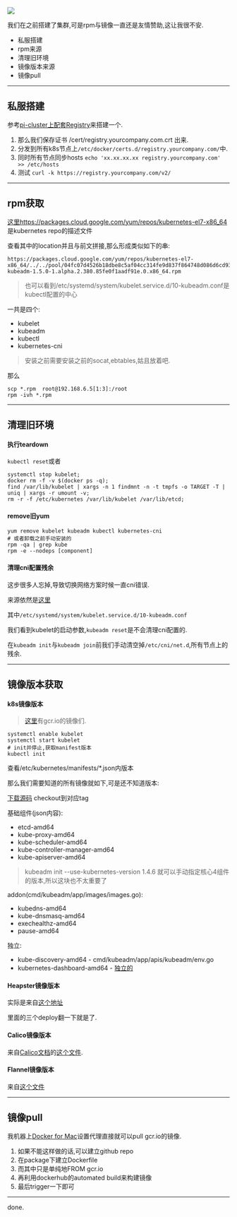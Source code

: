 ![](https://o4dyfn0ef.qnssl.com/image/2016-11-15-kube7-logo.png?imageView2/2/h/200) 

我们在之前搭建了集群,可是rpm与镜像一直还是友情赞助,这让我很不安. 

- 私服搭建
- rpm来源
- 清理旧环境 
- 镜像版本来源 
- 镜像pull  

- - - - -- 

## 私服搭建 

参考[pi-cluster上配套Registry](http://www.slahser.com/2016/09/29/pi-cluster上配套Registry/)来搭建一个. 

1. 那么我们保存证书 /cert/registry.yourcompany.com.crt 出来. 
2. 分发到所有k8s节点上`/etc/docker/certs.d/registry.yourcompany.com/`中. 
3. 同时所有节点同步hosts `echo 'xx.xx.xx.xx registry.yourcompany.com' >> /etc/hosts`
4. 测试 `curl -k https://registry.yourcompany.com/v2/`

- - - - -- 

## rpm获取 

[这里https://packages.cloud.google.com/yum/repos/kubernetes-el7-x86_64](https://packages.cloud.google.com/yum/repos/kubernetes-el7-x86_64/repodata/primary.xml)是kubernetes repo的描述文件

查看其中的location并且与前文拼接,那么形成类似如下的串: 

```shell
https://packages.cloud.google.com/yum/repos/kubernetes-el7-x86_64/../../pool/04fc07d4526b18dbe8c5af04cc314fe9d837f864748d086d6cd9382fe1028638-kubeadm-1.5.0-1.alpha.2.380.85fe0f1aadf91e.0.x86_64.rpm
``` 

> 也可以看到/etc/systemd/system/kubelet.service.d/10-kubeadm.conf是kubectl配置的中心

一共是四个: 

- kubelet
- kubeadm
- kubectl
- kubernetes-cni

> 安装之前需要安装之前的socat,ebtables,姑且放着吧. 

那么

```shell
scp *.rpm  root@192.168.6.5[1:3]:/root
rpm -ivh *.rpm
```

- - - - -- 

## 清理旧环境 

#### 执行teardown 

`kubectl reset`或者 

```shell
systemctl stop kubelet;
docker rm -f -v $(docker ps -q);
find /var/lib/kubelet | xargs -n 1 findmnt -n -t tmpfs -o TARGET -T | uniq | xargs -r umount -v;
rm -r -f /etc/kubernetes /var/lib/kubelet /var/lib/etcd;
```

#### remove旧yum  

```
yum remove kubelet kubeadm kubectl kubernetes-cni
# 或者卸载之前手动安装的 
rpm -qa | grep kube 
rpm -e --nodeps [component]
```

#### 清理cni配置残余 

这步很多人忘掉,导致切换网络方案时候一直cni错误. 

来源依然是[这里](https://packages.cloud.google.com/yum/repos/kubernetes-el7-x86_64/repodata/primary.xml) 

其中`/etc/systemd/system/kubelet.service.d/10-kubeadm.conf` 

我们看到kubelet的启动参数,`kubeadm reset`是不会清理cni配置的. 

在`kubeadm init`与`kubeadm join`前我们手动清空掉`/etc/cni/net.d`,所有节点上的残余. 

- - - - -- 

## 镜像版本获取   

#### k8s镜像版本 

> [这里](https://console.cloud.google.com/kubernetes/images/list?location=GLOBAL&project=google-containers)有gcr.io的镜像们. 

```
systemctl enable kubelet
systemctl start kubelet
# init并停止,获取manifest版本
kubectl init 
```

查看/etc/kubernetes/manifests/*.json内版本

那么我们需要知道的所有镜像就如下,可是还不知道版本:

[下载源码](https://github.com/kubernetes/kubernetes) checkout到对应tag

基础组件(json内容): 

- etcd-amd64
- kube-proxy-amd64
- kube-scheduler-amd64
- kube-controller-manager-amd64
- kube-apiserver-amd64

> kubeadm init --use-kubernetes-version 1.4.6 就可以手动指定核心4组件的版本,所以这块也不太重要了 

addon(cmd/kubeadm/app/images/images.go): 

- kubedns-amd64
- kube-dnsmasq-amd64
- exechealthz-amd64
- pause-amd64

独立: 

- kube-discovery-amd64 - cmd/kubeadm/app/apis/kubeadm/env.go
- kubernetes-dashboard-amd64 - [独立的](https://rawgit.com/kubernetes/dashboard/master/src/deploy/kubernetes-dashboard.yaml)  

#### Heapster镜像版本 

实际是来自[这个地址](https://github.com/kubernetes/heapster/tree/master/deploy/kube-config/influxdb) 

里面的三个deploy翻一下就是了. 

#### Calico镜像版本 

来自[Calico文档](http://docs.projectcalico.org/v1.6/getting-started/kubernetes/installation/hosted/)的[这个文件](http://docs.projectcalico.org/v1.6/getting-started/kubernetes/installation/hosted/calico.yaml). 

#### Flannel镜像版本 

来自[这个文件](https://github.com/coreos/flannel/blob/master/Documentation/kube-flannel.yml) 

- - - - -- 

## 镜像pull   

我机器上[Docker for Mac](http://www.slahser.com/2016/10/15/Docker-for-Mac若干问题修复/)设置代理直接就可以pull gcr.io的镜像. 

1. 如果不能这样做的话,可以建立github repo
2. 在package下建立Dockerfile 
3. 而其中只是单纯地FROM gcr.io
4. 再利用dockerhub的automated build来构建镜像
5. 最后trigger一下即可

- - - - -- 

done. 



